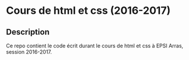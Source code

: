 # Cours de html et css (2016-2017)

## Description

Ce repo contient le code écrit durant le cours de html et css à EPSI Arras, session 2016-2017.

